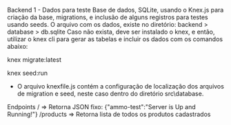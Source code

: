 Backend
1 - Dados para teste
Base de dados, SQLite, usando o Knex.js para criação da base, migrations, e inclusão de alguns registros para testes usando seeds.
O arquivo com os dados, existe no diretório:
backend > database > db.sqlite
Caso não exista, deve ser instalado o knex, e então, utilizar o knex cli para gerar as tabelas e incluir os dados com os comandos abaixo:

knex migrate:latest

knex seed:run

* O arquivo knexfile.js contém a configuração de localização dos arquivos de migration e seed, neste caso dentro do diretório src\database.

Endpoints
/ => Retorna JSON fixo: {"ammo-test":"Server is Up and Running!"}
/products => Retorna lista de todos os produtos cadastrados